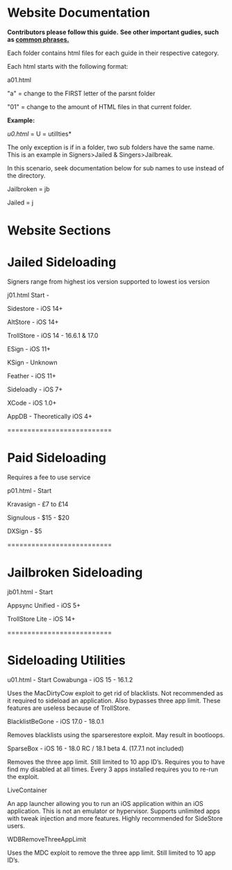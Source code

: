 # Website Documentation

**Contributors please follow this guide.**
**See other important gudies, such as [common phrases.](https://github.com/Jotwyn/jotwyn.github.io/blob/main/readmeto.md)**

Each folder contains html files for each guide in their respective category.

Each html starts with the following format:

a01.html

"a" = change to the FIRST letter of the parsnt folder

"01" = change to the amount of HTML files in that current folder.

**Example:**

*u0.html* = U = utillties*

The only exception is if in a folder, two sub folders have the same name. This is an example in Signers>Jailed & Singers>Jailbreak. 

In this scenario, seek documentation below for sub names to use instead of the directory.

Jailbroken = jb

Jailed = j

# Website Sections

# Jailed Sideloading

Signers range from highest ios version supported to lowest ios version

j01.html Start - 

Sidestore - iOS 14+

AltStore - iOS 14+

TrollStore - iOS 14 - 16.6.1 & 17.0

ESign - iOS 11+

KSign - Unknown

Feather - iOS 11+

Sideloadly - iOS 7+

XCode - iOS 1.0+

AppDB - Theoretically iOS 4+

==========================

# Paid Sideloading

Requires a fee to use service


p01.html - Start

Kravasign - £7 to £14

Signulous - $15 - $20

DXSign - $5

==========================

# Jailbroken Sideloading

jb01.html - Start

Appsync Unified - iOS 5+

TrollStore Lite - iOS 14+

==========================

# Sideloading Utilities 

u01.html - Start
Cowabunga - iOS 15 - 16.1.2

Uses the MacDirtyCow exploit to get rid of blacklists. Not recommended as it required to sideload an application. Also bypasses three app limit. These features are useless because of TrollStore.

BlacklistBeGone - iOS 17.0 - 18.0.1

Removes blacklists using the sparserestore exploit. May result in bootloops. 

SparseBox - iOS 16 - 18.0 RC / 18.1 beta 4. (17.7.1 not included)

Removes the three app limit. Still limited to 10 app ID’s. Requires you to have find my disabled at all times. Every 3 apps installed requires you to re-run the exploit.

LiveContainer

An app launcher allowing you to run an iOS application within an iOS application. This is not an emulator or hypervisor. Supports unlimited apps with tweak injection and more features. Highly recommended for SideStore users.

WDBRemoveThreeAppLimit

Uses the MDC exploit to remove the three app limit. Still limited to 10 app ID’s.
